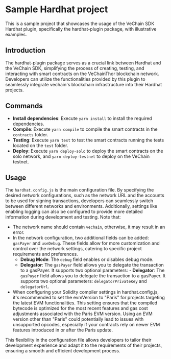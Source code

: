 # Sample Hardhat project

This is a sample project that showcases the usage of the VeChain SDK Hardhat plugin, specifically the hardhat-plugin package, with illustrative examples.

## Introduction

The hardhat-plugin package serves as a crucial link between Hardhat and the VeChain SDK, simplifying the process of creating, testing, and interacting with smart contracts on the VeChainThor blockchain network. Developers can utilize the functionalities provided by this plugin to seamlessly integrate vechain's blockchain infrastructure into their Hardhat projects.

## Commands

- **Install dependencies**: Execute `yarn install` to install the required dependencies.
- **Compile**: Execute `yarn compile` to compile the smart contracts in the `contracts` folder.
- **Testing**: Execute `yarn test` to test the smart contracts running the tests located on the `test` folder.
- **Deploy**: Execute `yarn deploy-solo` to deploy the smart contracts on the solo network, and `yarn deploy-testnet` to deploy on the VeChain testnet. 

## Usage

The `hardhat.config.js` is the main configuration file. By specifying the desired network configurations, such as the network URL and the accounts to be used for signing transactions, developers can seamlessly switch between different networks and environments. Additionally, settings like enabling logging can also be configured to provide more detailed information during development and testing. 
Note that:

- The network name should contain `vechain`, otherwise, it may result in an error.
- In the network configuration, two additional fields can be added: `gasPayer` and `useDebug`. These fields allow for more customization and control over the network settings, catering to specific project requirements and preferences.
   - **Debug Mode**: The `debug` field enables or disables debug mode.
   - **Delegator**: The `gasPayer` field allows you to delegate the transaction to a gasPayer. It supports two optional parameters:  - **Delegator**: The `gasPayer` field allows you to delegate the transaction to a gasPayer. It supports two optional parameters: `delegatorPrivateKey` and `delegatorUrl`.
- When configuring your Solidity compiler settings in hardhat.config.js, it's recommended to set the evmVersion to "Paris" for projects targeting the latest EVM functionalities. This setting ensures that the compiled bytecode is optimized for the most recent features and gas cost adjustments associated with the Paris EVM version. Using an EVM version other than "Paris" could potentially lead to issues with unsupported opcodes, especially if your contracts rely on newer EVM features introduced in or after the Paris update.

This flexibility in the configuration file allows developers to tailor their development experience and adapt it to the requirements of their projects, ensuring a smooth and efficient development process.
